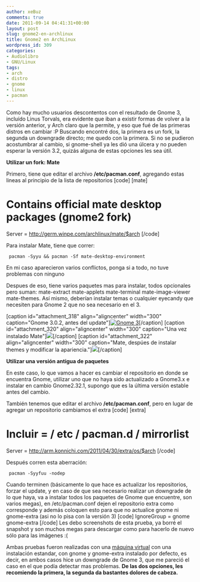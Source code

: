 ```yaml
---
author: xeBuz
comments: true
date: 2011-09-14 04:41:31+00:00
layout: post
slug: gnome2-en-archlinux
title: Gnome2 en ArchLinux
wordpress_id: 309
categories:
- Audiolibro
- GNU/Linux
tags:
- arch
- distro
- gnome
- linux
- pacman
---
```


Como hay mucho usuarios descontentos con el resultado de Gnome 3, incluído Linus Torvals, era evidente que iban a existir formas de volver a la versión anterior, y Arch claro que la permite, y eso que fué de las primeras distros en cambiar :P
Buscando encontré dos, la primera es un fork, la segunda un downgrade directo; me quedo con la primera. Si no se pudieron acostumbrar al cambio, si gnome-shell ya les dió una úlcera y no pueden esperar la versión 3.2, quizás alguna de estas opciones les sea útil.


**Utilizar un fork: Mate**

Primero, tiene que editar el archivo **/etc/pacman.conf**, agregando estas lineas al principio de la lista de repositorios
[code]
[mate]
# Contains official mate desktop packages (gnome2 fork)
Server = http://germ.winpe.com/archlinux/mate/$arch
[/code]

Para instalar Mate, tiene que correr:

    
     pacman -Syyu && pacman -Sf mate-desktop-environment


En mi caso aparecieron varios conflictos, ponga si a todo, no tuve problemas con ninguno

Despues de eso, tiene varios paquetes mas para instalar, todos opcionales pero suman: mate-extract mate-applets mate-terminal mate-image-viewer mate-themes. Así mismo, deberían instalar temas o cualquier eyecandy que necesiten para Gnome 2 que no sea necesario en el 3.

[caption id="attachment_318" align="aligncenter" width="300" caption="Gnome 3.0.2, antes del update"][![Gnome 3](http://blog.jesusroldan.com/wp-content/uploads/2011/09/Screenshot-300x225.png)](http://blog.jesusroldan.com/wp-content/uploads/2011/09/Screenshot.png)[/caption] [caption id="attachment_320" align="aligncenter" width="300" caption="Una vez instalado Mate"][![](http://blog.jesusroldan.com/wp-content/uploads/2011/09/Screenshot-1-300x225.png)](http://blog.jesusroldan.com/wp-content/uploads/2011/09/Screenshot-1.png)[/caption] [caption id="attachment_322" align="aligncenter" width="300" caption="Mate, despúes de instalar themes y modificar la apariencia."][![](http://blog.jesusroldan.com/wp-content/uploads/2011/09/Screenshot-2-300x225.png)](http://blog.jesusroldan.com/wp-content/uploads/2011/09/Screenshot-2.png)[/caption]

**Utilizar una versión antigua de paquetes**

En este caso, lo que vamos a hacer es cambiar el repositorio en donde se encuentra Gnome, utilizar uno que no haya sido actualizado a Gnome3.x e instalar en cambio Gnome2.32.1, supongo que es la última versión estable antes del cambio.

También tenemos que editar el archivo **/etc/pacman.conf**, pero en lugar de agregar un repositorio cambiamos el extra 
[code]
[extra]
# Incluir = / etc / pacman.d / mirrorlist 
Server = http://arm.konnichi.com/2011/04/30/extra/os/$arch
[/code]

Después corren esta aberración:

    
     pacman -Syyfuu -nodep



Cuando terminen (básicamente lo que hace es actualizar los repositorios, forzar el update, y en caso de que sea necesario realizar un downgrade de lo que haya, va a instalar todos los paquetes de Gnome que encuentre, son varios megas), en /etc/pacman.conf dejen el repositorio extra como corresponde y además coloquen esto para que no actualice gnome ni gnome-extra (asi no lo pisa con la versión 3)
[code]
IgnoreGroup = gnome gnome-extra
[/code]
Les debo screenshots de esta prueba, ya borré el snapshot y son muchos megas para descargar como para hacerlo de nuevo sólo para las imágenes :(

<!-- more -->
Ambas pruebas fueron realizadas con una [máquina virtual](http://blog.jesusroldan.com/2011/08/31/virtualboxes-org-descarga-de-maquinas-virtuales/)  con una instalación estandar, con gnome y gnome-extra instalado por defecto, es decir, en ambos casos hice un downgrade de Gnome 3, que me pareció el caso en el que podía detectar mas problemas.
**De las dos opciones, les recomiendo la primera, la segunda da bastantes dolores de cabeza.**
